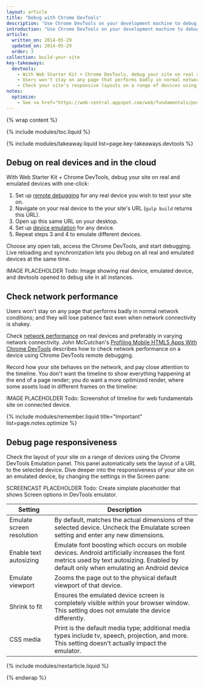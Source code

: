 ```yaml
---
layout: article
title: "Debug with Chrome DevTools"
description: "Use Chrome DevTools on your development machine to debug on your mobile device. Inspect, debug, analyze your site on any device from your desktop."
introduction: "Use Chrome DevTools on your development machine to debug on your mobile device. Inspect, debug, analyze your site on any device from your desktop."
article:
  written_on: 2014-05-29
  updated_on: 2014-05-29
  order: 3
collection: build-your-site
key-takeaways:
  devtools:
    - With Web Starter Kit + Chrome DevTools, debug your site on real and emulated devices with one-click.
    - Users won't stay on any page that performs badly in normal network conditions; check network performance on real devices;
    - Check your site's responsive layouts on a range of devices using the Chrome DevTools Screen pane within the Emulation panel.
notes:
  optimize:
    - See <a href="https://web-central.appspot.com/web/fundamentals/performance/critical-rendering-path/analyzing-crp.html">Critical Rendering Path</a> for more insight on using the network timeline.
---
```

{% wrap content %}

{% include modules/toc.liquid %}

{% include modules/takeaway.liquid list=page.key-takeaways.devtools %}

## Debug on real devices and in the cloud

With Web Starter Kit + Chrome DevTools,
debug your site on real and emulated devices with one-click:

1. Set up <a href="https://developer.chrome.com/devtools/docs/remote-debugging">remote debugging</a>
for any real device you wish to test your site on.
2. Navigate on your real device to the your site's URL
(`gulp build` returns this URL).
3. Open up this same URL on your desktop.
4. Set up <a href="https://developer.chrome.com/devtools/docs/mobile-emulation">device emulation</a> for any device.
5. Repeat steps 3 and 4 to emulate different devices.

Choose any open tab, access the Chrome DevTools,
and start debugging.
Live reloading and synchronization
lets you debug on all real and emulated devices at the same time.

IMAGE PLACEHOLDER
Todo: Image showing real device, emulated device, and
devtools opened to debug site in all instances.

## Check network performance

Users won't stay on any page that performs badly
in normal network conditions;
and they will lose patience fast even when network connectivity is shakey.

Check
<a href="https://developer.chrome.com/devtools/docs/network">network performance</a>
on real devices and preferably in varying network connectivity. 
John McCutchan's
<a href="http://www.html5rocks.com/en/mobile/profiling/">Profiling Mobile HTML5 Apps With Chrome DevTools</a>
describes how to check network performance on a device
using Chrome DevTools remote debugging.

Record how your site behaves on the network,
and pay close attention to the timeline.
You don't want the timeline to show everything happening
at the end of a page render;
you do want a more optimized render,
where some assets load in different frames on the timeline:

IMAGE PLACEHOLDER
Todo: Screenshot of timeline for web fundamentals site on connected device.

{% include modules/remember.liquid title="Important" list=page.notes.optimize %}

## Debug page responsiveness

Check the layout of your site on a range of devices
using the Chrome DevTools Emulation panel.
This panel automatically sets the layout of a URL to the selected device.
Dive deeper into the responsiveness of your site
on an emulated device, by changing the settings
in the Screen pane:

SCREENCAST PLACEHOLDER
Todo: Create simplate placeholder that shows Screen options
in DevTools emulator.

<table class="table-2 tc-heavyright">
  <colgroup>
    <col span="1" />
    <col span="1" />
  </colgroup>
  <thead>
    <tr>
      <th data-th="setting">Setting</th>
      <th data-th="Description">Description</th>
    </tr>
  </thead>
  <tbody>
    <tr>
      <td data-th="setting">Emulate screen resolution</td>
      <td data-th="Description">By default, matches the actual dimensions of the selected device. Uncheck the Emulatate screen setting and enter any new dimensions.
    </tr>
    <tr>
      <td data-th="setting">Enable text autosizing</td>
      <td data-th="Description">Emulate font boosting which occurs on mobile devices. Android artificially increases the font metrics used by text autosizing. Enabled by default only when emulating an Android device</td>
    </tr>
    <tr>
      <td data-th="setting">Emulate viewport</td>
      <td data-th="Description">Zooms the page out to the physical default viewport of that device.</td>
    </tr>
    <tr>
      <td data-th="setting">Shrink to fit</td>
      <td data-th="Description">Ensures the emulated device screen is completely visible within your browser window. This setting does not emulate the device differently.</td>
    </tr>
    <tr>
      <td data-th="setting">CSS media</td>
      <td data-th="Description">Print is the default media type; additional media types include tv, speech, projection, and more. This setting doesn't actually impact the emulator.</td>
    </tr>
  </tbody>
</table>

{% include modules/nextarticle.liquid %}

{% endwrap %}
